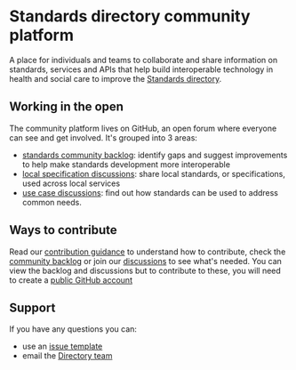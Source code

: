 # Standards directory community platform
A place for individuals and teams to collaborate and share information on standards, services and APIs that help build interoperable technology in health and social care to improve the [Standards directory](https://nhs-standards-registry.herokuapp.com/v5/home).
## Working in the open
The community platform lives on GitHub, an open forum where everyone can see and get involved. It's grouped into 3 areas:
- [standards community backlog](https://github.com/Marvell-Consulting/standards-directory-community-platform/projects/1): 
identify gaps and suggest improvements to help make standards development more interoperable
- [local specification discussions](https://github.com/Marvell-Consulting/standards-directory-community-platform/discussions/4): 
share local standards, or specifications, used across local services
- [use case discussions](https://github.com/Marvell-Consulting/standards-directory-community-platform/discussions/5): 
find out how standards can be used to address common needs.

## Ways to contribute
Read our [contribution guidance](https://nhs-standards-registry.herokuapp.com/v5/community-contribution) to understand how to contribute, check the [community backlog](https://github.com/Marvell-Consulting/standards-directory-community-platform/projects/1) or join our [discussions](https://github.com/Marvell-Consulting/standards-directory-community-platform/discussions/5) to see what's needed. You can view the backlog and discussions but to contribute to these, you will need to create a [public GitHub account](https://github.com/)
## Support
If you have any questions you can:
- use an [issue template](https://github.com/Marvell-Consulting/standards-directory-community-platform/issues/new) 
- email the [Directory team](#)

